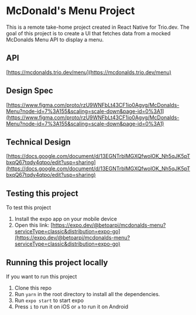# McDonald's Menu Project

This is a remote take-home project created in React Native for Trio.dev. The goal of this project is to create a UI that fetches data from a mocked McDonalds Menu API to display a menu.

## API

[https://mcdonalds.trio.dev/menu](https://mcdonalds.trio.dev/menu)

## Design Spec

[https://www.figma.com/proto/rzU9WNFbLt43CF1io0Agvg/McDonalds-Menu?node-id=7%3A155&scaling=scale-down&page-id=0%3A1](https://www.figma.com/proto/rzU9WNFbLt43CF1io0Agvg/McDonalds-Menu?node-id=7%3A155&scaling=scale-down&page-id=0%3A1)

## Technical Design

[https://docs.google.com/document/d/13EGNTrblMGXQfwolOK_Nh5qJK5pTbxqQ67tqdy4qtpo/edit?usp=sharing](https://docs.google.com/document/d/13EGNTrblMGXQfwolOK_Nh5qJK5pTbxqQ67tqdy4qtpo/edit?usp=sharing)

## Testing this project

To test this project

1. Install the expo app on your mobile device
2. Open this link: [https://expo.dev/@betoarpi/mcdonalds-menu?serviceType=classic&distribution=expo-go](https://expo.dev/@betoarpi/mcdonalds-menu?serviceType=classic&distribution=expo-go)

## Running this project locally

If you want to run this project

1. Clone this repo
2. Run `yarn` in the root directory to install all the dependencies.
3. Run `expo start` to start expo
4. Press `i` to run it on iOS or `a` to run it on Android
